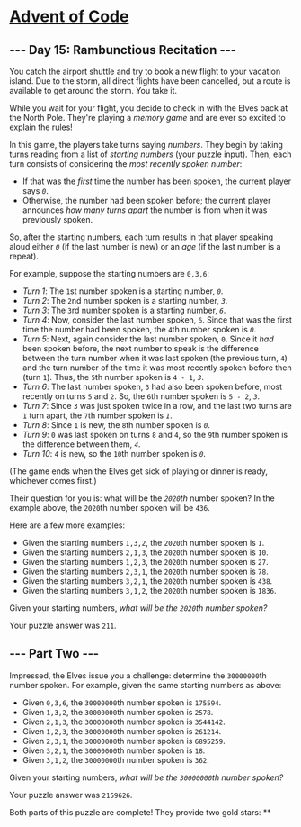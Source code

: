 # [Advent of Code](https://adventofcode.com/)

## --- Day 15: Rambunctious Recitation ---

You catch the airport shuttle and try to book a new flight to your
vacation island. Due to the storm, all direct flights have been
cancelled, but a route is available to get around the storm. You take
it.

While you wait for your flight, you decide to check in with the Elves
back at the North Pole. They're playing a *memory game* and are <span
title="Of course they are.">ever so excited</span> to explain the rules!

In this game, the players take turns saying *numbers*. They begin by
taking turns reading from a list of *starting numbers* (your puzzle
input). Then, each turn consists of considering the *most recently
spoken number*:

-   If that was the *first* time the number has been spoken, the current
    player says *`0`*.
-   Otherwise, the number had been spoken before; the current player
    announces *how many turns apart* the number is from when it was
    previously spoken.

So, after the starting numbers, each turn results in that player
speaking aloud either *`0`* (if the last number is new) or an *age* (if
the last number is a repeat).

For example, suppose the starting numbers are `0,3,6`:

-   *Turn 1*: The `1`st number spoken is a starting number, *`0`*.
-   *Turn 2*: The `2`nd number spoken is a starting number, *`3`*.
-   *Turn 3*: The `3`rd number spoken is a starting number, *`6`*.
-   *Turn 4*: Now, consider the last number spoken, `6`. Since that was
    the first time the number had been spoken, the `4`th number spoken
    is *`0`*.
-   *Turn 5*: Next, again consider the last number spoken, `0`. Since it
    *had* been spoken before, the next number to speak is the difference
    between the turn number when it was last spoken (the previous turn,
    `4`) and the turn number of the time it was most recently spoken
    before then (turn `1`). Thus, the `5`th number spoken is `4 - 1`,
    *`3`*.
-   *Turn 6*: The last number spoken, `3` had also been spoken before,
    most recently on turns `5` and `2`. So, the `6`th number spoken is
    `5 - 2`, *`3`*.
-   *Turn 7*: Since `3` was just spoken twice in a row, and the last two
    turns are `1` turn apart, the `7`th number spoken is *`1`*.
-   *Turn 8*: Since `1` is new, the `8`th number spoken is *`0`*.
-   *Turn 9*: `0` was last spoken on turns `8` and `4`, so the `9`th
    number spoken is the difference between them, *`4`*.
-   *Turn 10*: `4` is new, so the `10`th number spoken is *`0`*.

(The game ends when the Elves get sick of playing or dinner is ready,
whichever comes first.)

Their question for you is: what will be the *`2020`th* number spoken? In
the example above, the `2020`th number spoken will be `436`.

Here are a few more examples:

-   Given the starting numbers `1,3,2`, the `2020`th number spoken is
    `1`.
-   Given the starting numbers `2,1,3`, the `2020`th number spoken is
    `10`.
-   Given the starting numbers `1,2,3`, the `2020`th number spoken is
    `27`.
-   Given the starting numbers `2,3,1`, the `2020`th number spoken is
    `78`.
-   Given the starting numbers `3,2,1`, the `2020`th number spoken is
    `438`.
-   Given the starting numbers `3,1,2`, the `2020`th number spoken is
    `1836`.

Given your starting numbers, *what will be the `2020`th number spoken?*

Your puzzle answer was `211`.

## --- Part Two ---

Impressed, the Elves issue you a challenge: determine the `30000000`th
number spoken. For example, given the same starting numbers as above:

-   Given `0,3,6`, the `30000000`th number spoken is `175594`.
-   Given `1,3,2`, the `30000000`th number spoken is `2578`.
-   Given `2,1,3`, the `30000000`th number spoken is `3544142`.
-   Given `1,2,3`, the `30000000`th number spoken is `261214`.
-   Given `2,3,1`, the `30000000`th number spoken is `6895259`.
-   Given `3,2,1`, the `30000000`th number spoken is `18`.
-   Given `3,1,2`, the `30000000`th number spoken is `362`.

Given your starting numbers, *what will be the `30000000`th number
spoken?*

Your puzzle answer was `2159626`.

Both parts of this puzzle are complete! They provide two gold stars:
\*\*
